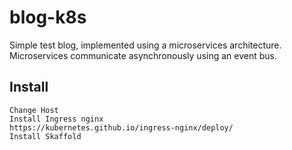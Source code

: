 # blog-k8s

Simple test blog, implemented using a microservices architecture.
Microservices communicate asynchronously using an event bus.

## Install

    Change Host
    Install Ingress nginx
    https://kubernetes.github.io/ingress-nginx/deploy/
    Install Skaffold 